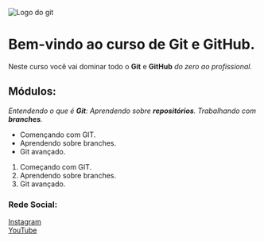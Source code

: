 ![Logo do git](https://logosmarcas.net/wp-content/uploads/2020/12/GitHub-Logo-650x366.png)

# Bem-vindo ao curso de Git e GitHub.
Neste curso você vai dominar todo o **Git** e **GitHub** _do zero ao profissional._

## Módulos:
_Entendendo o que é **Git**: Aprendendo sobre **repositórios**. Trabalhando com **branches**._
* Començando com GIT.
* Aprendendo sobre branches.
* Git avançado.

1. Começando com GIT.
2. Aprendendo sobre branches.
3. Git avançado.

### Rede Social:
[Instagram](https://instagram.com/tiberiope)
<br>
[YouTube](https://www.youtube.com/channel/UCgQL93l8tDdWPBlQMC3s69Q)